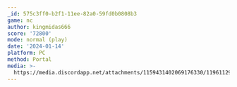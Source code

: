 ```yaml
---
_id: 575c3ff0-b2f1-11ee-82a0-59fd0b0808b3
game: nc
author: kingmidas666
score: '72800'
mode: normal (play)
date: '2024-01-14'
platform: PC
method: Portal
media: >-
  https://media.discordapp.net/attachments/1159431402069176330/1196112997916094564/Screenshot_2024-01-14_15.25.51.png?ex=65b67209&is=65a3fd09&hm=7a5e92f7622d3293b90e869eb21604ec797e7378003519c9cc8882722b350bb8&=&format=webp&quality=lossless
---
```


